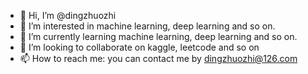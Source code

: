 - 👋 Hi, I’m @dingzhuozhi
- 👀 I’m interested in machine learning, deep learning and so on.
- 🌱 I’m currently learning machine learning, deep learning and so on.
- 💞️ I’m looking to collaborate on kaggle, leetcode and so on
- 📫 How to reach me: you can contact me by dingzhuozhi@126.com

<!---
dingzhuozhi/dingzhuozhi is a ✨ special ✨ repository because its `README.md` (this file) appears on your GitHub profile.
You can click the Preview link to take a look at your changes.
--->
